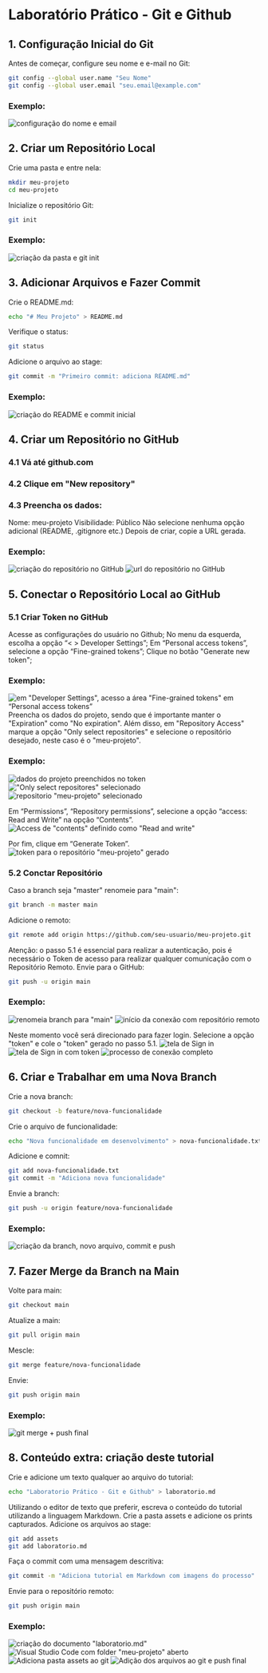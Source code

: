 # Laboratório Prático - Git e Github

## 1. Configuração Inicial do Git
Antes de começar, configure seu nome e e-mail no Git:
```bash
git config --global user.name "Seu Nome"
git config --global user.email "seu.email@example.com"
```
### Exemplo:
![configuração do nome e email](assets/img-1.png)

## 2. Criar um Repositório Local
Crie uma pasta e entre nela:
```bash
mkdir meu-projeto
cd meu-projeto
```
Inicialize o repositório Git:
```bash
git init
```
### Exemplo:
![criação da pasta e git init](assets/img-2.png)

## 3. Adicionar Arquivos e Fazer Commit
Crie o README.md:
```bash
echo "# Meu Projeto" > README.md
```
Verifique o status:
```bash
git status
```
Adicione o arquivo ao stage:
```bash
git commit -m "Primeiro commit: adiciona README.md"
```
### Exemplo:
![criação do README e commit inicial](assets/img-3.png)

## 4. Criar um Repositório no GitHub
### 4.1 Vá até github.com
### 4.2 Clique em "New repository"
### 4.3 Preencha os dados:
Nome: meu-projeto
Visibilidade: Público
Não selecione nenhuma opção adicional (README, .gitignore etc.)
Depois de criar, copie a URL gerada.
### Exemplo:
![criação do repositório no GitHub](assets/img-4.png)
![url do repositório no GitHub](assets/img-5.png)

## 5. Conectar o Repositório Local ao GitHub

### 5.1 Criar Token no GitHub
Acesse as configurações do usuário no Github;
No menu da esquerda, escolha a opção “< > Developer Settings”;
Em “Personal access tokens”, selecione a opção “Fine-grained tokens”;
Clique no botão "Generate new token";
### Exemplo:
![em "Developer Settings", acesso a área "Fine-grained tokens" em “Personal access tokens”](assets/img-6.png)
Preencha os dados do projeto, sendo que é importante manter o "Expiration" como "No expiration".
Além disso, em "Repository Access" marque a opção "Only select repositories" e selecione o repositório desejado, neste caso é o "meu-projeto".
### Exemplo:
![dados do projeto preenchidos no token](assets/img-7.png)
!["Only select repositores" selecionado](assets/img-8.png)
![repositorio "meu-projeto" selecionado](assets/img-9.png)

Em “Permissions”, “Repository permissions”, selecione a opção “access: Read and Write” na opção “Contents”.
![Access de "contents" definido como "Read and write"](assets/img-10.png)

Por fim, clique em “Generate Token”.
![token para o repositório "meu-projeto" gerado](assets/img-11.png)

### 5.2 Conctar Repositório
Caso a branch seja "master" renomeie para "main":
```bash
git branch -m master main
```
Adicione o remoto:
```bash
git remote add origin https://github.com/seu-usuario/meu-projeto.git
```
Atenção: o passo 5.1 é essencial para realizar a autenticação, pois é necessário o Token de acesso para realizar qualquer comunicação com o Repositório Remoto.
Envie para o GitHub:
```bash
git push -u origin main
```
### Exemplo:
![renomeia branch para "main"](assets/img-12.png)
![início da conexão com repositório remoto](assets/img-13.png)

Neste momento você será direcionado para fazer login. Selecione a opção "token" e cole o "token" gerado no passo 5.1.
![tela de Sign in](assets/img-14.png)
![tela de Sign in com token](assets/img-15.png)
![processo de conexão completo](assets/img-16.png)

## 6. Criar e Trabalhar em uma Nova Branch
Crie a nova branch:
```bash
git checkout -b feature/nova-funcionalidade
```
Crie o arquivo de funcionalidade:
```bash
echo "Nova funcionalidade em desenvolvimento" > nova-funcionalidade.txt
```
Adicione e comnit:
```bash
git add nova-funcionalidade.txt
git commit -m "Adiciona nova funcionalidade"
```
Envie a branch:
```bash
git push -u origin feature/nova-funcionalidade
```
### Exemplo:
![criação da branch, novo arquivo, commit e push](assets/img-17.png)

## 7. Fazer Merge da Branch na Main
Volte para main:
```bash
git checkout main
```
Atualize a main:
```bash
git pull origin main
```
Mescle:
```bash
git merge feature/nova-funcionalidade
```
Envie:
```bash
git push origin main
```
### Exemplo:
![git merge + push final](assets/img-18.png)

## 8. Conteúdo extra: criação deste tutorial
Crie e adicione um texto qualquer ao arquivo do tutorial:
```bash
echo "Laboratorio Prático - Git e Github" > laboratorio.md
```
Utilizando o editor de texto que preferir, escreva o conteúdo do tutorial utilizando a linguagem Markdown.
Crie a pasta assets e adicione os prints capturados.
Adicione os arquivos ao stage:
```bash
git add assets
git add laboratorio.md
```
Faça o commit com uma mensagem descritiva:
```bash
git commit -m "Adiciona tutorial em Markdown com imagens do processo"
```
Envie para o repositório remoto:
```bash
git push origin main
```
### Exemplo:
![criação do documento "laboratorio.md"](assets/img-19.png)
![Visual Studio Code com folder "meu-projeto" aberto](assets/img-22.png)
![Adiciona pasta assets ao git](assets/img-20.png)
![Adição dos arquivos ao git e push final](assets/img-21.png)
